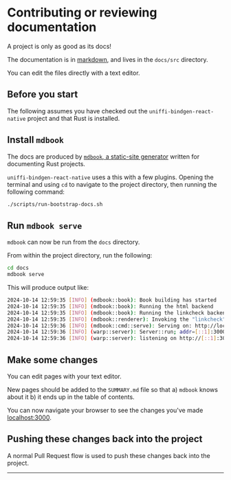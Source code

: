 # Contributing or reviewing documentation

A project is only as good as its docs!

The documentation is in [markdown](https://rust-lang.github.io/mdBook/format/markdown.html), and lives in the `docs/src` directory.

You can edit the files directly with a text editor.

## Before you start

The following assumes you have checked out the `uniffi-bindgen-react-native` project and that Rust is installed.

## Install `mdbook`

The docs are produced by [`mdbook`, a static-site generator](https://rust-lang.github.io/mdBook/index.html) written for documenting Rust projects.

`uniffi-bindgen-react-native` uses a this with a few plugins. Opening the terminal and using `cd` to navigate to the project directory, then running the following command:

```sh
./scripts/run-bootstrap-docs.sh
```

## Run `mdbook serve`

`mdbook` can now be run from the `docs` directory.

From within the project directory, run the following:

```sh
cd docs
mdbook serve
```

This will produce output like:

```sh
2024-10-14 12:59:35 [INFO] (mdbook::book): Book building has started
2024-10-14 12:59:35 [INFO] (mdbook::book): Running the html backend
2024-10-14 12:59:35 [INFO] (mdbook::book): Running the linkcheck backend
2024-10-14 12:59:35 [INFO] (mdbook::renderer): Invoking the "linkcheck" renderer
2024-10-14 12:59:36 [INFO] (mdbook::cmd::serve): Serving on: http://localhost:3000
2024-10-14 12:59:36 [INFO] (warp::server): Server::run; addr=[::1]:3000
2024-10-14 12:59:36 [INFO] (warp::server): listening on http://[::1]:3000
```

## Make some changes

You can edit pages with your text editor.

New pages should be added to the `SUMMARY.md` file so that a) `mdbook` knows about it b) it ends up in the table of contents.

You can now navigate your browser to see the changes you've made [localhost:3000](http://localhost:3000/).

## Pushing these changes back into the project

A normal Pull Request flow is used to push these changes back into the project.

---
